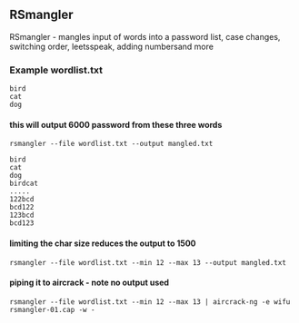 ## RSmangler

RSmangler - mangles input of words into a password list, case changes, switching order, leetsspeak, adding numbersand more

### Example wordlist.txt
```text
bird
cat
dog
```

#### this will output 6000 password from these three words
```text
rsmangler --file wordlist.txt --output mangled.txt 				
```
```text
bird
cat
dog
birdcat
.....
122bcd
bcd122
123bcd
bcd123
```


#### limiting the char size reduces the output to 1500
```text
rsmangler --file wordlist.txt --min 12 --max 13 --output mangled.txt 	
```

#### piping it to aircrack - note no output used
```text
rsmangler --file wordlist.txt --min 12 --max 13 | aircrack-ng -e wifu rsmangler-01.cap -w -
```
